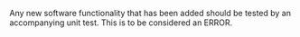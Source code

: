 Any new software functionality that has been added should be tested by an accompanying unit test. This is to be considered an ERROR.
